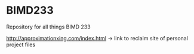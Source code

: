 # BIMD233
Repository for all things BIMD 233


http://approximationxing.com/index.html -> link to reclaim site of personal project files
